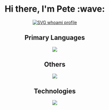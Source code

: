 <h1 align="center">Hi there, I'm Pete :wave:</h1>

<div align="center">
  <a href="https://git.io/typing-svg" target="_blank">
    <img src="https://readme-typing-svg.herokuapp.com?font=Goldman&weight=500&size=22&duration=3000&pause=500&color=0A673DFF&multiline=true&width=650&height=140&lines=%24%3e+whoami;Petesta;%5BAKA+Pete+Cruz%5D;Computer+Scientist+%7C+Software+Engineer;Thanks+for+visiting%21" alt="SVG whoami profile"/>
  </a>
</div>

<h2 align="center">Primary Languages</h2>

<p align="center">
  <a href="https://skillicons.dev">
    <img src="https://skillicons.dev/icons?i=python,ruby,scala,bash,javascript"/>
  </a>
</p>

<h2 align="center">Others</h2>

<p align="center">
  <a href="https://skillicons.dev">
    <img src="https://skillicons.dev/icons?i=haskell,cs,clojure,c,cpp,java,kotlin"/>
  </a>
</p>

<h2 align="center">Technologies</h2>

<p align="center">
  <a href="https://skillicons.dev">
    <img src="https://skillicons.dev/icons?i=apple,linux,windows,aws,git,github,githubactions,rails,flask,django,dotnet,vim,vscode,neovim,postgres,mysql,redis,dynamodb,sqlite,latex&perline=20"/>
  </a>
</p>

<!--
**Petesta/Petesta** is a ✨ _special_ ✨ repository because its `README.md` (this file) appears on your GitHub profile.

Here are some ideas to get you started:

- 🔭 I’m currently working on ...
- 🌱 I’m currently learning ...
- 👯 I’m looking to collaborate on ...
- 🤔 I’m looking for help with ...
- 💬 Ask me about ...
- 📫 How to reach me: ...
- 😄 Pronouns: ...
- ⚡ Fun fact: ...
-->
